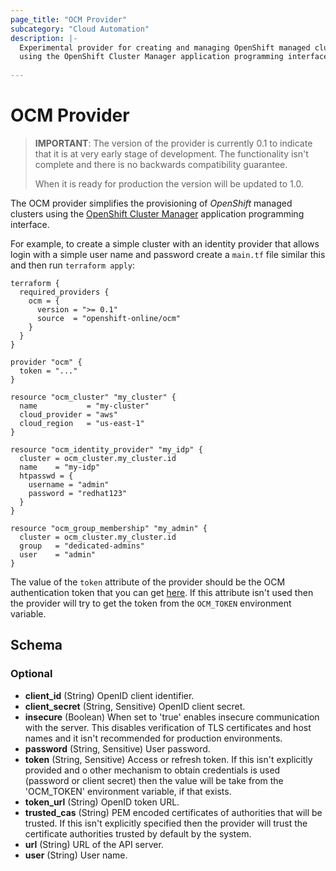 ```yaml
---
page_title: "OCM Provider"
subcategory: "Cloud Automation"
description: |-
  Experimental provider for creating and managing OpenShift managed clusters
  using the OpenShift Cluster Manager application programming interface.
  
---
```


# OCM Provider

> **IMPORTANT**: The version of the provider is currently 0.1 to indicate that
> it is at very early stage of development. The functionality isn't complete
> and there is no backwards compatibility guarantee.
>
> When it is ready for production the version will be updated to 1.0.

The OCM provider simplifies the provisioning of _OpenShift_ managed clusters
using the [OpenShift Cluster Manager](https://console.redhat.com/openshift)
application programming interface.

For example, to create a simple cluster with an identity provider that allows
login with a simple user name and password create a `main.tf` file similar this
and then run `terraform apply`:

```hcl
terraform {
  required_providers {
    ocm = {
      version = ">= 0.1"
      source  = "openshift-online/ocm"
    }
  }
}

provider "ocm" {
  token = "..."
}

resource "ocm_cluster" "my_cluster" {
  name           = "my-cluster"
  cloud_provider = "aws"
  cloud_region   = "us-east-1"
}

resource "ocm_identity_provider" "my_idp" {
  cluster = ocm_cluster.my_cluster.id
  name    = "my-idp"
  htpasswd = {
    username = "admin"
    password = "redhat123"
  }
}

resource "ocm_group_membership" "my_admin" {
  cluster = ocm_cluster.my_cluster.id
  group   = "dedicated-admins"
  user    = "admin"
}
```

The value of the `token` attribute of the provider should be the OCM
authentication token that you can get [here](https://console.redhat.com/openshift/token).
If this attribute isn't used then the provider will try to get the token from
the `OCM_TOKEN` environment variable.

<!-- schema generated by tfplugindocs -->
## Schema

### Optional

- **client_id** (String) OpenID client identifier.
- **client_secret** (String, Sensitive) OpenID client secret.
- **insecure** (Boolean) When set to 'true' enables insecure communication with the server. This disables verification of TLS certificates and host names and it isn't recommended for production environments.
- **password** (String, Sensitive) User password.
- **token** (String, Sensitive) Access or refresh token. If this isn't explicitly provided and o other mechanism to obtain credentials is used (password or client secret) then the value will be take from the 'OCM_TOKEN' environment variable, if that exists.
- **token_url** (String) OpenID token URL.
- **trusted_cas** (String) PEM encoded certificates of authorities that will be trusted. If this isn't explicitly specified then the provider will trust the certificate authorities trusted by default by the system.
- **url** (String) URL of the API server.
- **user** (String) User name.
